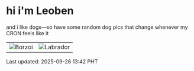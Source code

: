 # hi i'm Leoben

and i like dogs—so have some random dog pics that change whenever my CRON feels like it

|  |  |
|--------|----------|
| ![Borzoi](https://random-dog-vercel.vercel.app/api/random-borzoi?v=1758865362) | ![Labrador](https://random-dog-vercel.vercel.app/api/random-labrador?v=1758865362) |

Last updated: 2025-09-26 13:42 PHT
